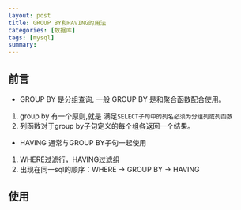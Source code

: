 ```yaml
---
layout: post
title: GROUP BY和HAVING的用法
categories: [数据库]
tags: [mysql]
summary:  
---
```


## 前言
- GROUP BY 是分组查询, 一般 GROUP BY 是和聚合函数配合使用。 
1. group by 有一个原则,就是 满足`SELECT子句中的列名必须为分组列或列函数`
1. 列函数对于group by子句定义的每个组各返回一个结果。 

- HAVING 通常与GROUP BY子句一起使用
1. WHERE过滤行，HAVING过滤组
1. 出现在同一sql的顺序：WHERE -> GROUP BY -> HAVING 


## 使用




    
